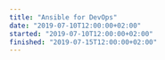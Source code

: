 ```yaml
---
title: "Ansible for DevOps"
date: "2019-07-10T12:00:00+02:00"
started: "2019-07-10T12:00:00+02:00"
finished: "2019-07-15T12:00:00+02:00"
---
```

